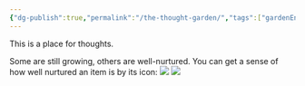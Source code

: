 ```yaml
---
{"dg-publish":true,"permalink":"/the-thought-garden/","tags":["gardenEntry"],"noteIcon":""}
---
```


This is a place for thoughts. 

Some are still growing, others are well-nurtured. You can get a sense of how well nurtured an item is by its icon: ![](/img/tree-1.svg) ![](/img/tree-12svg)



